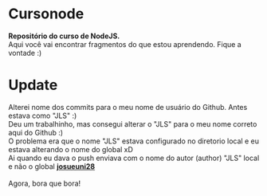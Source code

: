 # Cursonode
**Repositório do curso de NodeJS.**<br>
Aqui você vai encontrar fragmentos do que estou aprendendo. Fique a vontade :)
# Update
Alterei nome dos commits para o meu nome de usuário do Github. Antes estava como "JLS" :)<br>
Deu um trabalhinho, mas consegui alterar o "JLS" para o meu nome correto aqui do Github :)<br>
O problema era que o nome "JLS" estava configurado no diretorio local e eu estava alterando o nome do global xD<br>
Ai quando eu dava o push enviava com o nome do autor (author) "JLS" local e não o global **[josueuni28](https://github.com/josueuni28)**
<br><br>
Agora, bora que bora!
